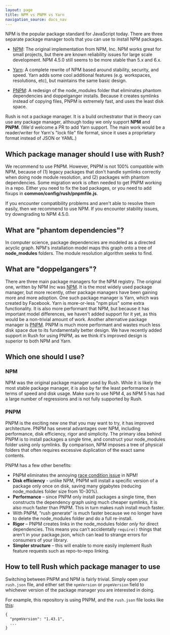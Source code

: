 ```yaml
---
layout: page
title: NPM vs PNPM vs Yarn
navigation_source: docs_nav
---
```


NPM is the popular package standard for JavaScript today. There are three separate package manager tools that you can use to install NPM packages.

- [NPM](https://docs.npmjs.com/getting-started/what-is-npm): The original implementation from NPM, Inc.  NPM works great for small projects, but there are known reliability issues for large scale development.  NPM 4.5.0 still seems to be more stable than 5.x and 6.x.

- [Yarn](https://yarnpkg.org/): A complete rewrite of NPM based around stability, security, and speed.  Yarn adds some cool additional features (e.g. workspaces, resolutions, etc), but maintains the same basic design.

- [PNPM](https://pnpm.js.org/): A redesign of the node_modules folder that eliminates phantom dependencies and  doppelganger installs.  Because it creates symlinks instead of copying files, PNPM is extremely fast, and uses the least disk space.

Rush is not a package manager.  It is a build orchestrator that in theory can use any package manager, although today we only support **NPM** and **PNPM**.  (We'd welcome a PR to add Yarn support.  The main work would be a reader/writer for Yarn's "lock file" file format, since it uses a proprietary format instead of JSON or YAML.)

## Which package manager should I use with Rush?

We recommend to use PNPM.  However, PNPM is not 100% compatible with NPM, because of (1) legacy packages that don't handle symlinks correctly when doing node module resolution, and (2) packages with phantom dependencies.  Some migration work is often needed to get PNPM working in a repo.  Either you need to fix the bad packages, or you need to add fixups in **common/config/rush/pnpmfile.js**.

If you encounter compatibility problems and aren't able to resolve them easily, then we recommend to use NPM.  If you encounter stability issues, try downgrading to NPM 4.5.0.

## What are "phantom dependencies"?

In computer science, package dependencies are modeled as a directed acyclic graph.  NPM's installation model maps this graph onto a tree of **node_modules** folders.  The module resolution algorithm seeks to find.


## What are "doppelgangers"?




There are three main package managers for the NPM registry. The original one, written by NPM Inc was [NPM](https://docs.npmjs.com/getting-started/what-is-npm). It is the most widely used package manager, but more recently, other package managers have been gaining more and more adoption. One such package manager is Yarn, which was created by Facebook. Yarn is more-or-less "npm plus" some extra functionality. It is also more performant that NPM, but because it has important model differences, we haven't added support for it yet, as this would be a non-trivial amount of work. Another alternative package manager is [PNPM](https://pnpm.js.org/). PNPM is much more performant and wastes much less disk space due to its fundamentally better design. We have recently added support in Rush for using PNPM, as we think it's improved design is superior to both NPM and Yarn.

## Which one should I use?
### NPM
NPM was the original package manager used by Rush. While it is likely the most stable package manager, it is also by far the least performance in terms of speed and disk usage. Make sure to use NPM 4, as NPM 5 has had a large number of regressions and is not fully supported by Rush.

### PNPM
PNPM is the exciting new one that you may want to try, it has improved architecture. PNPM has several advantages over NPM, including performance, disk efficiency, rigor and simplicity. The primary idea behind PNPM is to install packages a single time, and construct your node_modules folder using only symlinks. By comparison, NPM imposes a tree of physical folders that often requires excessive duplication of the exact same contents.

PNPM has a few other benefits:
* PNPM eliminates the annoying [race condition issue](https://github.com/request/request/issues/2807) in NPM!
* **Disk efficiency** - unlike NPM, PNPM will install a specific version of a package only once on disk, saving many gigabytes (reducing node_modules folder size from 10-30%).
* **Performance** – since PNPM only install packages a single time, then constructs the dependency graph using much cheaper symlinks, it is also much faster than PNPM. This in turn makes rush install much faster.
* With PNPM, “rush generate” is much faster because we no longer have to delete the node_modules folder and do a full re-install.
* **Rigor** – PNPM creates links in the node_modules folder *only* for direct dependencies. This means you can’t accidentally `require()` things that aren’t in your package.json, which can lead to strange errors for consumers of your library.
* **Simpler structure** – this will enable to more easily implement Rush feature requests such as repo-to-repo linking.

## How to tell Rush which package manager to use
Switching between PNPM and NPM is fairly trivial. Simply open your `rush.json` file, and either set the `npmVersion` or `pnpmVersion` field to whichever version of the package manager you are interested in doing.

For example, this repository is using PNPM, and the `rush.json` file looks like [this](https://github.com/Microsoft/web-build-tools/blob/master/rush.json#L2):
```
{
  "pnpmVersion": "1.43.1",
  ...
}
```

